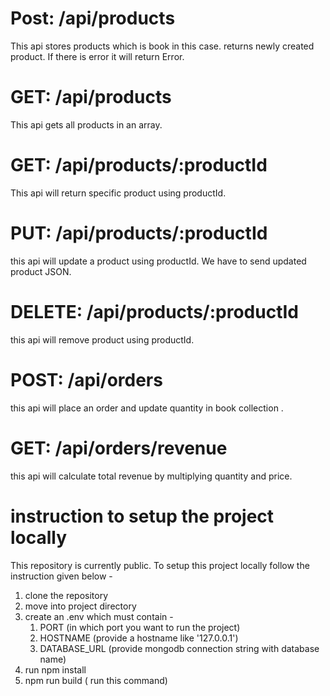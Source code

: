 # Post: /api/products

This api stores products which is book in this case. returns newly created product.
If there is error it will return Error.

# GET: /api/products

This api gets all products in an array.

# GET: /api/products/:productId

This api will return specific product using productId.

# PUT: /api/products/:productId

this api will update a product using productId. We have to send updated product JSON.

# DELETE: /api/products/:productId

this api will remove product using productId.

# POST: /api/orders

this api will place an order and update quantity in book collection .

# GET: /api/orders/revenue

this api will calculate total revenue by multiplying quantity and price.

# instruction to setup the project locally

This repository is currently public. To setup this project locally follow the instruction
given below -

1. clone the repository
2. move into project directory
3. create an .env which must contain -
    1. PORT (in which port you want to run the project)
    2. HOSTNAME (provide a hostname like '127.0.0.1')
    3. DATABASE_URL (provide mongodb connection string with database name)
4. run npm install
5. npm run build ( run this command)
